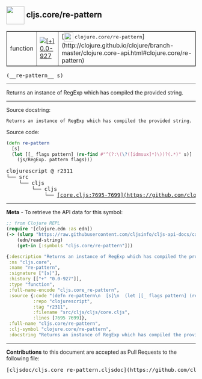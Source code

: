 ## <img width="48px" valign="middle" src="http://i.imgur.com/Hi20huC.png"> cljs.core/re-pattern

 <table border="1">
<tr>

<td>function</td>
<td><a href="https://github.com/cljsinfo/cljs-api-docs/tree/0.0-927"><img valign="middle" alt="[+] 0.0-927" src="https://img.shields.io/badge/+-0.0--927-lightgrey.svg"></a> </td>
<td>
[<img height="24px" valign="middle" src="http://i.imgur.com/1GjPKvB.png"> <samp>clojure.core/re-pattern</samp>](http://clojure.github.io/clojure/branch-master/clojure.core-api.html#clojure.core/re-pattern)
</td>
</tr>
</table>

 <samp>
(__re-pattern__ s)<br>
</samp>

---

Returns an instance of RegExp which has compiled the provided string.

---



Source docstring:

```
Returns an instance of RegExp which has compiled the provided string.
```

Source code:

```clj
(defn re-pattern
  [s]
  (let [[_ flags pattern] (re-find #"^(?:\(\?([idmsux]*)\))?(.*)" s)]
    (js/RegExp. pattern flags)))
```

 <pre>
clojurescript @ r2311
└── src
    └── cljs
        └── cljs
            └── <ins>[core.cljs:7695-7699](https://github.com/clojure/clojurescript/blob/r2311/src/cljs/cljs/core.cljs#L7695-L7699)</ins>
</pre>


---

__Meta__ - To retrieve the API data for this symbol:

```clj
;; from Clojure REPL
(require '[clojure.edn :as edn])
(-> (slurp "https://raw.githubusercontent.com/cljsinfo/cljs-api-docs/catalog/cljs-api.edn")
    (edn/read-string)
    (get-in [:symbols "cljs.core/re-pattern"]))
```

```clj
{:description "Returns an instance of RegExp which has compiled the provided string.",
 :ns "cljs.core",
 :name "re-pattern",
 :signature ["[s]"],
 :history [["+" "0.0-927"]],
 :type "function",
 :full-name-encode "cljs.core_re-pattern",
 :source {:code "(defn re-pattern\n  [s]\n  (let [[_ flags pattern] (re-find #\"^(?:\\(\\?([idmsux]*)\\))?(.*)\" s)]\n    (js/RegExp. pattern flags)))",
          :repo "clojurescript",
          :tag "r2311",
          :filename "src/cljs/cljs/core.cljs",
          :lines [7695 7699]},
 :full-name "cljs.core/re-pattern",
 :clj-symbol "clojure.core/re-pattern",
 :docstring "Returns an instance of RegExp which has compiled the provided string."}

```

---

__Contributions__ to this document are accepted as Pull Requests to the following file:

 <pre>
[cljsdoc/cljs.core_re-pattern.cljsdoc](https://github.com/cljsinfo/cljs-api-docs/blob/master/cljsdoc/cljs.core_re-pattern.cljsdoc)
</pre>

